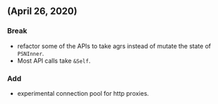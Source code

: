 (April 26, 2020)
----------------------
### Break
- refactor some of the APIs to take agrs instead of mutate the state of `PSNInner`.
- Most API calls take `&Self`.

### Add
- experimental connection pool for http proxies.
